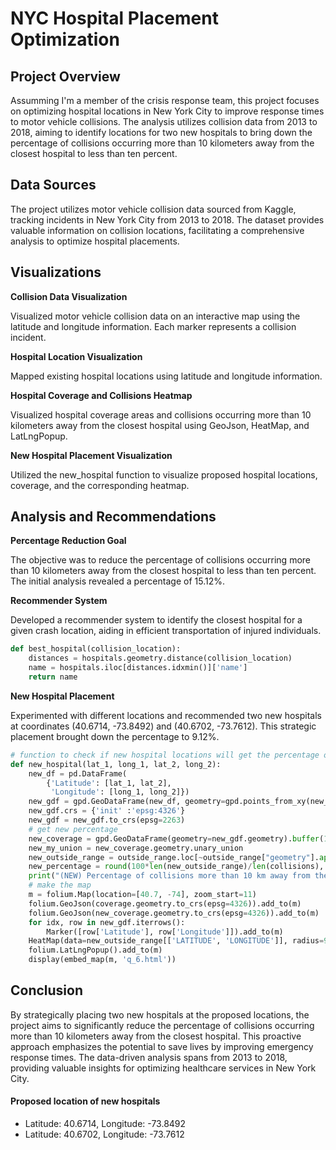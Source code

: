 # NYC Hospital Placement Optimization

## Project Overview

Assumming I'm a member of the crisis response team, this project focuses on optimizing hospital locations in New York City to improve response times to motor vehicle collisions. The analysis utilizes collision data from 2013 to 2018, aiming to identify locations for two new hospitals to bring down the percentage of collisions occurring more than 10 kilometers away from the closest hospital to less than ten percent.

## Data Sources

The project utilizes motor vehicle collision data sourced from Kaggle, tracking incidents in New York City from 2013 to 2018. The dataset provides valuable information on collision locations, facilitating a comprehensive analysis to optimize hospital placements.

## Visualizations

**Collision Data Visualization**

Visualized motor vehicle collision data on an interactive map using the latitude and longitude information. Each marker represents a collision incident.

**Hospital Location Visualization**

Mapped existing hospital locations using latitude and longitude information.

**Hospital Coverage and Collisions Heatmap**

Visualized hospital coverage areas and collisions occurring more than 10 kilometers away from the closest hospital using GeoJson, HeatMap, and LatLngPopup.

**New Hospital Placement Visualization**

Utilized the new_hospital function to visualize proposed hospital locations, coverage, and the corresponding heatmap.

## Analysis and Recommendations

**Percentage Reduction Goal**

The objective was to reduce the percentage of collisions occurring more than 10 kilometers away from the closest hospital to less than ten percent. The initial analysis revealed a percentage of 15.12%.

**Recommender System**

Developed a recommender system to identify the closest hospital for a given crash location, aiding in efficient transportation of injured individuals.

```python
def best_hospital(collision_location):
    distances = hospitals.geometry.distance(collision_location)
    name = hospitals.iloc[distances.idxmin()]['name']
    return name
```

**New Hospital Placement**

Experimented with different locations and recommended two new hospitals at coordinates (40.6714, -73.8492) and (40.6702, -73.7612). This strategic placement brought down the percentage to 9.12%.

```python
# function to check if new hospital locations will get the percentage of collisions more than 10km to <10%
def new_hospital(lat_1, long_1, lat_2, long_2):
    new_df = pd.DataFrame(
        {'Latitude': [lat_1, lat_2],
         'Longitude': [long_1, long_2]})
    new_gdf = gpd.GeoDataFrame(new_df, geometry=gpd.points_from_xy(new_df.Longitude, new_df.Latitude))
    new_gdf.crs = {'init' :'epsg:4326'}
    new_gdf = new_gdf.to_crs(epsg=2263)
    # get new percentage
    new_coverage = gpd.GeoDataFrame(geometry=new_gdf.geometry).buffer(10000)
    new_my_union = new_coverage.geometry.unary_union
    new_outside_range = outside_range.loc[~outside_range["geometry"].apply(lambda x: new_my_union.contains(x))]
    new_percentage = round(100*len(new_outside_range)/len(collisions), 2)
    print("(NEW) Percentage of collisions more than 10 km away from the closest hospital: {}%".format(new_percentage))
    # make the map
    m = folium.Map(location=[40.7, -74], zoom_start=11) 
    folium.GeoJson(coverage.geometry.to_crs(epsg=4326)).add_to(m)
    folium.GeoJson(new_coverage.geometry.to_crs(epsg=4326)).add_to(m)
    for idx, row in new_gdf.iterrows():
        Marker([row['Latitude'], row['Longitude']]).add_to(m)
    HeatMap(data=new_outside_range[['LATITUDE', 'LONGITUDE']], radius=9).add_to(m)
    folium.LatLngPopup().add_to(m)
    display(embed_map(m, 'q_6.html'))
```

## Conclusion

By strategically placing two new hospitals at the proposed locations, the project aims to significantly reduce the percentage of collisions occurring more than 10 kilometers away from the closest hospital. This proactive approach emphasizes the potential to save lives by improving emergency response times. The data-driven analysis spans from 2013 to 2018, providing valuable insights for optimizing healthcare services in New York City.

#### Proposed location of new hospitals

- Latitude: 40.6714, Longitude: -73.8492
- Latitude: 40.6702, Longitude: -73.7612

